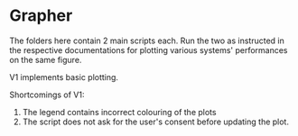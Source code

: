 # Grapher

The folders here contain 2 main scripts each. Run the two as instructed in the respective documentations for plotting various systems' performances on the same figure. <br/>

V1 implements basic plotting. <br/>

Shortcomings of V1: <br/>
1. The legend contains incorrect colouring of the plots <br/>
2. The script does not ask for the user's consent before updating the plot. <br/>
